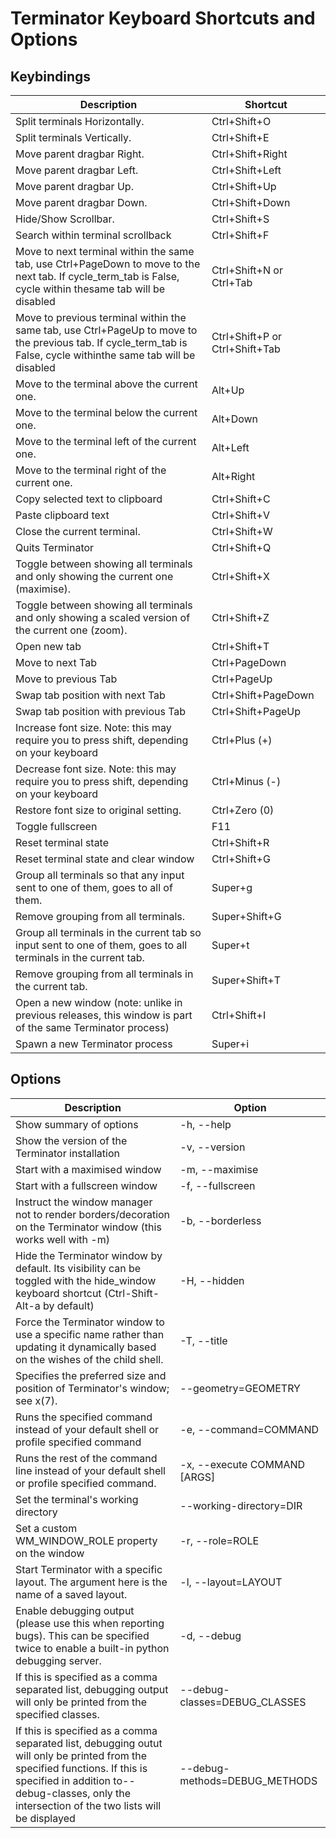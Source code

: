 # Terminator Keyboard Shortcuts and Options



## Keybindings

|Description|Shortcut|
|------|------|
|Split terminals Horizontally.|Ctrl+Shift+O|
|Split terminals Vertically.|Ctrl+Shift+E|
|Move parent dragbar Right.|Ctrl+Shift+Right|
|Move parent dragbar Left.|Ctrl+Shift+Left|
|Move parent dragbar Up.|Ctrl+Shift+Up|
|Move parent dragbar Down.|Ctrl+Shift+Down|
|Hide/Show Scrollbar.|Ctrl+Shift+S|
|Search within terminal scrollback|Ctrl+Shift+F|
|Move to next terminal within the same tab, use Ctrl+PageDown to move to the next tab. If cycle_term_tab is False, cycle within thesame tab will be disabled|Ctrl+Shift+N or Ctrl+Tab|
|Move to previous terminal within the same tab, use Ctrl+PageUp to move to the previous tab. If cycle_term_tab is False, cycle withinthe same tab will be disabled|Ctrl+Shift+P or Ctrl+Shift+Tab|
|Move to the terminal above the current one.|Alt+Up|
|Move to the terminal below the current one.|Alt+Down|
|Move to the terminal left of the current one.|Alt+Left|
|Move to the terminal right of the current one.|Alt+Right|
|Copy selected text to clipboard|Ctrl+Shift+C|
|Paste clipboard text|Ctrl+Shift+V|
|Close the current terminal.|Ctrl+Shift+W|
|Quits Terminator|Ctrl+Shift+Q|
|Toggle between showing all terminals and only showing the current one (maximise).|Ctrl+Shift+X|
|Toggle between showing all terminals and only showing a scaled version of the current one (zoom).|Ctrl+Shift+Z|
|Open new tab|Ctrl+Shift+T|
|Move to next Tab|Ctrl+PageDown|
|Move to previous Tab|Ctrl+PageUp|
|Swap tab position with next Tab|Ctrl+Shift+PageDown|
|Swap tab position with previous Tab|Ctrl+Shift+PageUp|
|Increase font size. Note: this may require you to press shift, depending on your keyboard|Ctrl+Plus (+)|
|Decrease font size. Note: this may require you to press shift, depending on your keyboard|Ctrl+Minus (-)|
|Restore font size to original setting.|Ctrl+Zero (0)|
|Toggle fullscreen|F11|
|Reset terminal state|Ctrl+Shift+R|
|Reset terminal state and clear window|Ctrl+Shift+G|
|Group all terminals so that any input sent to one of them, goes to all of them.|Super+g|
|Remove grouping from all terminals.|Super+Shift+G|
|Group all terminals in the current tab so input sent to one of them, goes to all terminals in the current tab.|Super+t|
|Remove grouping from all terminals in the current tab.|Super+Shift+T|
|Open a new window (note: unlike in previous releases, this window is part of the same Terminator process)|Ctrl+Shift+I|
|Spawn a new Terminator process|Super+i|


## Options

|Description|Option|
|------|------|
|Show summary of options|-h, --help|
|Show the version of the Terminator installation|-v, --version|
|Start with a maximised window|-m, --maximise|
|Start with a fullscreen window|-f, --fullscreen|
|Instruct the window manager not to render borders/decoration on the Terminator window (this works well with -m)|-b, --borderless|
|Hide the Terminator window by default. Its visibility can be toggled with the hide_window keyboard shortcut (Ctrl-Shift-Alt-a by default)|-H, --hidden|
|Force the Terminator window to use a specific name rather than updating it dynamically based on the wishes of the child shell.|-T, --title|
|Specifies the preferred size and position of Terminator's window; see x(7).|--geometry=GEOMETRY|
|Runs the specified command instead of your default shell or profile specified command|-e, --command=COMMAND|
|Runs the rest of the command line instead of your default shell or profile specified command.|-x, --execute COMMAND [ARGS]|
|Set the terminal's working directory|--working-directory=DIR|
|Set a custom WM_WINDOW_ROLE property on the window|-r, --role=ROLE|
|Start Terminator with a specific layout. The argument here is the name of a saved layout.|-l, --layout=LAYOUT|
|Enable debugging output (please use this when reporting bugs). This can be specified twice to enable a built-in python debugging server.|-d, --debug|
|If this is specified as a comma separated list, debugging output will only be printed from the specified classes.|--debug-classes=DEBUG_CLASSES|
|If this is specified as a comma separated list, debugging outut will only be printed from the specified functions. If this is specified in addition to--debug-classes, only the intersection of the two lists will be displayed|--debug-methods=DEBUG_METHODS|
